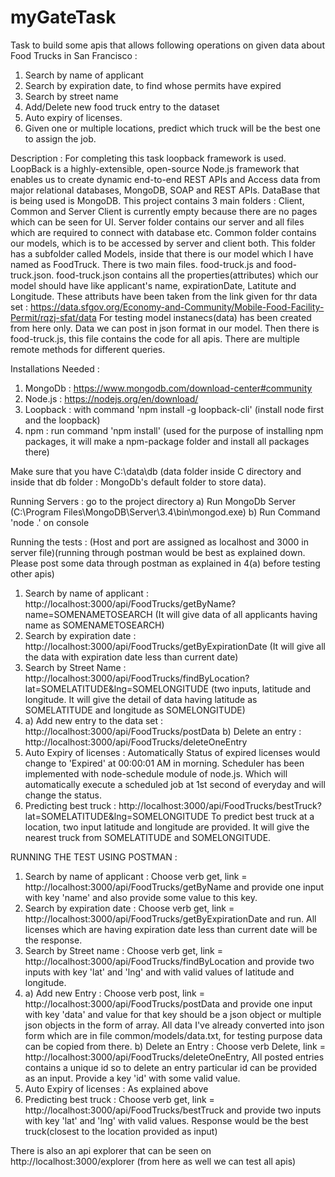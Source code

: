 # myGateTask
Task to build some apis that allows following operations on given data about Food Trucks in San Francisco :
1) Search by name of applicant
2) Search by expiration date, to find whose permits have expired
3) Search by street name
4) Add/Delete new food truck entry to the data­set
5) Auto expiry of licenses.
6) Given one or multiple locations, predict which truck will be	 the best one to assign the job.	

Description : For completing this task loopback framework is used. LoopBack is a highly-extensible, open-source Node.js framework that enables us to create dynamic end-to-end REST APIs and Access data from major relational databases, MongoDB, SOAP and REST APIs. DataBase that is being used is MongoDB.
This project contains 3 main folders : Client, Common and Server
Client is currently empty because there are no pages which can be seen for UI. Server folder contains our server and all files which are required to connect with database etc. 
Common folder contains our models, which is to be accessed by server and client both. This folder has a subfolder called Models, inside that there is our model which I have named as FoodTruck. There is two main files. food-truck.js and food-truck.json.
food-truck.json contains all the properties(attributes) which our model should have like  applicant's name, expirationDate, Latitute and Longitude. These attributs have been taken from the link given for thr data set : https://data.sfgov.org/Economy-and-Community/Mobile-Food-Facility-Permit/rqzj-sfat/data
For testing model instanecs(data) has been created from here only. Data we can post in json format in our model. Then there is food-truck.js, this file contains the code for all apis. There are multiple remote methods for different queries. 

Installations Needed : 
1) MongoDb : https://www.mongodb.com/download-center#community 
2) Node.js : https://nodejs.org/en/download/
3) Loopback : with command 'npm install -g loopback-cli' (install node first and the loopback)
4) npm  :  run command 'npm install' (used for the purpose of installing npm packages, it will make a npm-package folder and install all packages there)

Make sure that you have C:\data\db (data folder inside C directory and inside that db folder : MongoDb's default folder to store data). 


Running Servers :
go to the project directory
a) Run MongoDb Server  (C:\Program Files\MongoDB\Server\3.4\bin\mongod.exe)
b) Run Command 'node .' on console


Running the tests : (Host and port are assigned as localhost and 3000 in server file)(running through postman would be best as explained down. Please post some data through postman as explained in 4(a) before testing other apis)
1) Search by name of applicant : http://localhost:3000/api/FoodTrucks/getByName?name=SOMENAMETOSEARCH  (It will give data of all applicants having name as SOMENAMETOSEARCH)
2) Search by expiration date : http://localhost:3000/api/FoodTrucks/getByExpirationDate  (It will give all the data with expiration date less than current date)
3) Search by Street Name : http://localhost:3000/api/FoodTrucks/findByLocation?lat=SOMELATITUDE&lng=SOMELONGITUDE (two inputs, latitude and longitude. It will give the detail of data having latitude as SOMELATITUDE and longitude as SOMELONGITUDE)
4) a) Add new entry to the data set : http://localhost:3000/api/FoodTrucks/postData 
   b) Delete an entry : http://localhost:3000/api/FoodTrucks/deleteOneEntry
5) Auto Expiry of licenses : Automatically Status of expired licenses would change to 'Expired' at 00:00:01 AM in morning. Scheduler has been implemented with node-schedule module of node.js. Which will automatically execute a scheduled job at 1st second of everyday and will change the status.
6) Predicting best truck : http://localhost:3000/api/FoodTrucks/bestTruck?lat=SOMELATITUDE&lng=SOMELONGITUDE  To predict best truck at a location, two input latitude and longitude are provided. It will give the nearest truck from SOMELATITUDE and SOMELONGITUDE.

RUNNING THE TEST USING POSTMAN : 
1) Search by name of applicant : Choose verb get, link = http://localhost:3000/api/FoodTrucks/getByName and provide one input with key 'name' and also provide some value to this key.
2) Search by expiration date : Choose verb get, link = http://localhost:3000/api/FoodTrucks/getByExpirationDate and run. All licenses which are having expiration date less than current date will be the response.
3) Search by Street name : Choose verb get, link = http://localhost:3000/api/FoodTrucks/findByLocation and provide two inputs with key 'lat' and 'lng' and with valid values of latitude and longitude.
4) a) Add new Entry : Choose verb post, link = http://localhost:3000/api/FoodTrucks/postData and provide one input with key 'data' and value for that key should be a json object or multiple json objects in the form of array. All data I've already converted into json form which are in file common/models/data.txt, for testing purpose data can be copied from there.
   b) Delete an Entry : Choose verb Delete, link = http://localhost:3000/api/FoodTrucks/deleteOneEntry, All posted entries contains a unique id so to delete an entry particular id can be provided as an input. Provide a key 'id' with some valid value.
5) Auto Expiry of licenses : As explained above
6) Predicting best truck : Choose verb get, link = http://localhost:3000/api/FoodTrucks/bestTruck and provide two inputs with key 'lat' and 'lng' with valid values. Response would be the best truck(closest to the location provided as input)

There is also an api explorer that can be seen on http://localhost:3000/explorer (from here as well we can test all apis)
